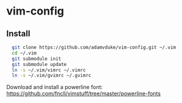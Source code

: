 vim-config
===

Install
---

```bash
  git clone https://github.com/adamvduke/vim-config.git ~/.vim
  cd ~/.vim
  git submodule init
  git submodule update
  ln -s ~/.vim/vimrc ~/.vimrc
  ln -s ~/.vim/gvimrc ~/.gvimrc
```

Download and install a powerline font: https://github.com/fncll/vimstuff/tree/master/powerline-fonts
